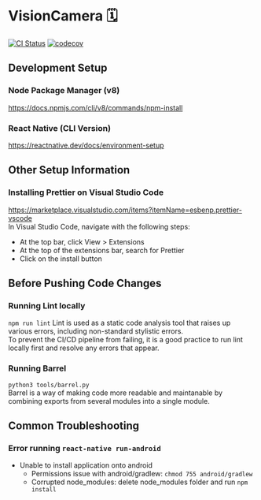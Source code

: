 # VisionCamera :spiral_calendar:

[![CI Status](https://github.com/HolmesJJ/vision-camera-native/actions/workflows/github-ci.yml/badge.svg)](https://github.com/HolmesJJ/vision-camera-native/actions)
[![codecov](https://codecov.io/gh/HolmesJJ/vision-camera-native/branch/master/graph/badge.svg?token=HGR6XH58MO)](https://codecov.io/gh/HolmesJJ/vision-camera-native)

## Development Setup

### Node Package Manager (v8)
https://docs.npmjs.com/cli/v8/commands/npm-install

### React Native (CLI Version)
https://reactnative.dev/docs/environment-setup

## Other Setup Information

### Installing Prettier on Visual Studio Code
https://marketplace.visualstudio.com/items?itemName=esbenp.prettier-vscode  
In Visual Studio Code, navigate with the following steps:  
- At the top bar, click View > Extensions
- At the top of the extensions bar, search for Prettier
- Click on the install button

## Before Pushing Code Changes

### Running Lint locally
`npm run lint`
Lint is used as a static code analysis tool that raises up various errors, including non-standard stylistic errors.  
To prevent the CI/CD pipeline from failing, it is a good practice to run lint locally first and resolve any errors that appear.

### Running Barrel
`python3 tools/barrel.py`  
Barrel is a way of making code more readable and maintanable by combining exports from several modules into a single module.

## Common Troubleshooting

### Error running `react-native run-android`
- Unable to install application onto android
  - Permissions issue with android/gradlew: ``chmod 755 android/gradlew``
  - Corrupted node_modules: delete node_modules folder and run ``npm install``
